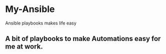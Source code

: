 # My-Ansible
Ansible playbooks makes life easy
## A bit of playbooks to make Automations easy for me at work.
